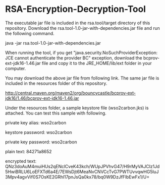 # RSA-Encryption-Decryption-Tool

The executable jar file is included in the rsa.tool/target directory of this repository. Download the rsa.tool-1.0-jar-with-dependencies.jar file
and run the following command.

java -jar rsa.tool-1.0-jar-with-dependencies.jar

When running the tool, if you get "java.security.NoSuchProviderException: JCE cannot authenticate the provider BC" exception,
download the bcprov-ext-jdk16-1.46.jar file and copy it to the JRE_HOME/lib/ext folder in your computer. 

You may download the above jar file from following link. The same jar file is included in the resources folder of this repository.

http://central.maven.org/maven2/org/bouncycastle/bcprov-ext-jdk16/1.46/bcprov-ext-jdk16-1.46.jar

Under the resources folder, a sample keystore file (wso2carbon.jks) is attached. You can test this sample with following.

private key alias: wso2carbon

keystore password: wso2carbon

private key password: wso2carbon

plain text: 84271a8652

encrypted text: QNz3doAuM4muiHUs2qENclCveK43kch/WUpJPVhvG47/H9rMyVAJCIz1Jd5HwiBRLU6LoEFXTd6a4E/7EWsDjt6MeaNvCNVCcTvG7PWTUvvqwHG5luJ3Mpv4agvVif0S7OsKE2GRhl17pnJsQa0kx78/bq0W9DzJfFlbEwFx1/U=


